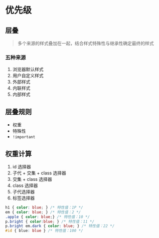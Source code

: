 # 优先级

## 层叠

> 多个来源的样式叠加在一起，结合样式特殊性与继承性确定最终的样式

### 五种来源

1. 浏览器默认样式
2. 用户自定义样式
3. 外部样式
4. 内联样式
5. 内部样式

## 层叠规则 <Tag text="TODO" />

- 权重
- 特殊性
- ```!important```

## 权重计算 <Tag text="TODO" />

1. id 选择器
2. 子代 + 交集 + class 选择器
3. 交集 + class 选择器
4. class 选择器
5. 子代选择器
6. 标签选择器

```css
h1 { color: blue; } /* 特性值：1P */
em { color: blue; } /* 特性值：2 */
.apple { color: blue;} /* 特性值：10 */
p.bright { color:blue; } /* 特性值：11 */
p.bright em.dark { color: blue; } /* 特性值：22 */
#id { blue: blue } /* 特性值：100 */
```
